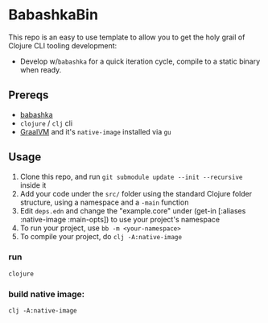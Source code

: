 # BabashkaBin

This repo is an easy to use template to allow you to get the holy grail of Clojure CLI tooling development:

- Develop w/`babashka` for a quick iteration cycle, compile to a static binary when ready.


## Prereqs
- [babashka][1]
- `clojure` / `clj` cli
- [GraalVM][3] and it's `native-image` installed via `gu` 

## Usage

1. Clone this repo, and run `git submodule update --init --recursive` inside it
2. Add your code under the `src/` folder using the standard Clojure folder
   structure, using a namespace and a `-main` function
3. Edit `deps.edn` and change the "example.core" under (get-in [:aliases
   :native-image :main-opts]) to use your project's namespace
4. To run your project, use `bb -m <your-namespace>`
5. To compile your project, do `clj -A:native-image`


### run
`clojure`

### build native image:
```
clj -A:native-image
```

[1]: https://github.com/borkdude/babashka
[2]: https:// 
[3]: https://
